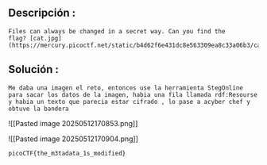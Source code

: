 ## Descripción :
	Files can always be changed in a secret way. Can you find the flag? [cat.jpg](https://mercury.picoctf.net/static/b4d62f6e431dc8e563309ea8c33a06b3/cat.jpg)

## Solución :
	Me daba una imagen el reto, entonces use la herramienta StegOnline para sacar los datos de la imagen, habia una fila llamada rdf:Resourse y habia un texto que parecia estar cifrado , lo pase a acyber chef y obtuve la bandera

![[Pasted image 20250512170853.png]]


![[Pasted image 20250512170904.png]]

	picoCTF{the_m3tadata_1s_modified}
